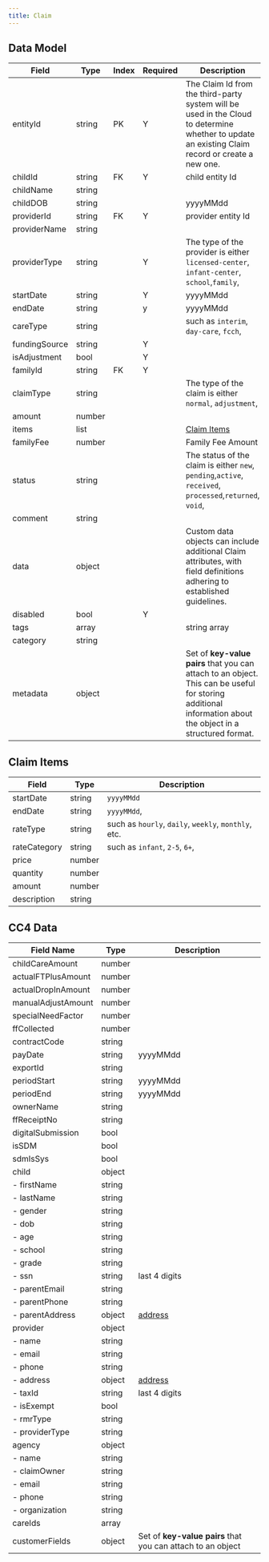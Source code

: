 ```yaml
---
title: Claim
---
```


## Data Model

| Field         | Type   | Index | Required | Description                                                                                                                                                 |
|---------------|--------|-------|----------|-------------------------------------------------------------------------------------------------------------------------------------------------------------|
| entityId      | string | PK    | Y        | The Claim Id from the third-party system will be used in the Cloud to determine whether to update an existing Claim record or create a new one.             |
| childId       | string | FK    | Y        | child entity Id                                                                                                                                             |
| childName     | string |       |          |                                                                                                                                                             |
| childDOB      | string |       |          | yyyyMMdd                                                                                                                                                    |
| providerId    | string | FK    | Y        | provider entity Id                                                                                                                                          |
| providerName  | string |       |          |                                                                                                                                                             |
| providerType  | string |       | Y        | The type of the provider is either `licensed-center`, `infant-center`, `school`,`family`,                                                                   |
| startDate     | string |       | Y        | yyyyMMdd                                                                                                                                                    |
| endDate       | string |       | y        | yyyyMMdd                                                                                                                                                    |
| careType      | string |       |          | such as `interim`, `day-care`, `fcch`,                                                                                                                      |
| fundingSource | string |       | Y        |                                                                                                                                                             |
| isAdjustment  | bool   |       | Y        |                                                                                                                                                             |
| familyId      | string | FK    | Y        |                                                                                                                                                             |
| claimType     | string |       |          | The type of the claim is either `normal`, `adjustment`,                                                                                                     |
| amount        | number |       |          |                                                                                                                                                             |
| items         | list   |       |          | [Claim Items](#claim-items)                                                                                                                                 |
| familyFee     | number |       |          | Family Fee Amount                                                                                                                                           |
| status        | string |       |          | The status of the claim is either `new`, `pending`,`active`, `received`, `processed`,`returned`, `void`,                                                    |
| comment       | string |       |          |                                                                                                                                                             |
| data          | object |       |          | Custom data objects can include additional Claim attributes, with field definitions adhering to established guidelines.                                     |
| disabled      | bool   |       | Y        |                                                                                                                                                             |
| tags          | array  |       |          | string array                                                                                                                                                |
| category      | string |       |          |                                                                                                                                                             |
| metadata      | object |       |          | Set of **key-value pairs** that you can attach to an object. This can be useful for storing additional information about the object in a structured format. |

## Claim Items

| Field        | Type   | Description                                          |
|--------------|--------|------------------------------------------------------|
| startDate    | string | `yyyyMMdd`                                           |
| endDate      | string | `yyyyMMdd`,                                          |
| rateType     | string | such as `hourly`, `daily`, `weekly`, `monthly`, etc. |
| rateCategory | string | such as `infant`, `2-5`, `6+`,                       |
| price        | number |                                                      |
| quantity     | number |                                                      |
| amount       | number |                                                      |
| description  | string |                                                      |

## CC4 Data
| Field Name         | Type   | Description                                                 |
|--------------------|--------|-------------------------------------------------------------|
| childCareAmount    | number |                                                             |
| actualFTPlusAmount | number |                                                             |
| actualDropInAmount | number |                                                             |
| manualAdjustAmount | number |                                                             |
| specialNeedFactor  | number |                                                             |
| ffCollected        | number |                                                             |
| contractCode       | string |                                                             |
| payDate            | string | yyyyMMdd                                                    |
| exportId           | string |                                                             |
| periodStart        | string | yyyyMMdd                                                    |
| periodEnd          | string | yyyyMMdd                                                    |
| ownerName          | string |                                                             |
| ffReceiptNo        | string |                                                             |
| digitalSubmission  | bool   |                                                             |
| isSDM              | bool   |                                                             |
| sdmIsSys           | bool   |                                                             |
| child              | object |                                                             |
| - firstName        | string |                                                             |
| - lastName         | string |                                                             |
| - gender           | string |                                                             |
| - dob              | string |                                                             |
| - age              | string |                                                             |
| - school           | string |                                                             |
| - grade            | string |                                                             |
| - ssn              | string | last 4 digits                                               |
| - parentEmail      | string |                                                             |
| - parentPhone      | string |                                                             |
| - parentAddress    | object | [address](Core-Resources.md#core-address)                   |
| provider           | object |                                                             |
| - name             | string |                                                             |
| - email            | string |                                                             |
| - phone            | string |                                                             |
| - address          | object | [address](Core-Resources.md#core-address)                   |
| - taxId            | string | last 4 digits                                               |
| - isExempt         | bool   |                                                             |
| - rmrType          | string |                                                             |
| - providerType     | string |                                                             |
| agency             | object |                                                             |
| - name             | string |                                                             |
| - claimOwner       | string |                                                             |
| - email            | string |                                                             |
| - phone            | string |                                                             |
| - organization     | string |                                                             |
| careIds            | array  |                                                             |
| customerFields     | object | Set of **key-value pairs** that you can attach to an object |